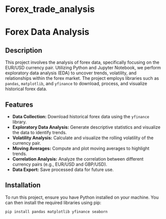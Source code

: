 # Forex_trade_analysis
# Forex Data Analysis

## Description
This project involves the analysis of forex data, specifically focusing on the EUR/USD currency pair. Utilizing Python and Jupyter Notebook, we perform exploratory data analysis (EDA) to uncover trends, volatility, and relationships within the forex market. The project employs libraries such as `pandas`, `matplotlib`, and `yfinance` to download, process, and visualize historical forex data.

## Features
- **Data Collection:** Download historical forex data using the `yfinance` library.
- **Exploratory Data Analysis:** Generate descriptive statistics and visualize the data to identify trends.
- **Volatility Analysis:** Calculate and visualize the rolling volatility of the currency pair.
- **Moving Averages:** Compute and plot moving averages to highlight trends.
- **Correlation Analysis:** Analyze the correlation between different currency pairs (e.g., EUR/USD and GBP/USD).
- **Data Export:** Save processed data for future use.

## Installation
To run this project, ensure you have Python installed on your machine. You can then install the required libraries using pip:

```bash
pip install pandas matplotlib yfinance seaborn
